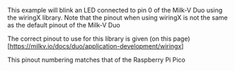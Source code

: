This example will blink an LED connected to pin 0 of the Milk-V Duo using the
wiringX library. Note that the pinout when using wiringX is not the same as the
default pinout of the Milk-V Duo

The correct pinout to use for this library is given (on this
page)[https://milkv.io/docs/duo/application-development/wiringx]

This pinout numbering matches that of the Raspberry Pi Pico
